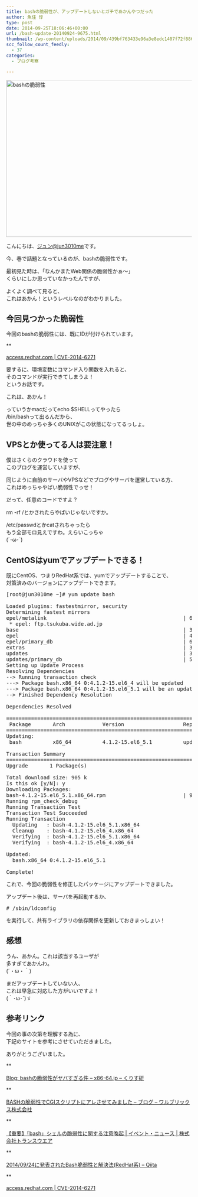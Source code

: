 ```yaml
---
title: bashの脆弱性が、アップデートしないとガチであかんやつだった
author: 魚住 惇
type: post
date: 2014-09-25T18:06:46+00:00
url: /bash-update-20140924-9675.html
thumbnail: /wp-content/uploads/2014/09/439bf763433e96a3e8edc1407f72f886.png
scc_follow_count_feedly:
  - 37
categories:
  - ブログ考察

---
```

<img decoding="async" loading="lazy" src="/wp-content/uploads/2014/09/439bf763433e96a3e8edc1407f72f886.png" alt="bashの脆弱性" title="スクリーンショット_2014-09-26_2_38_20.png" border="0" width="600" height="425" /><!--more-->

こんにちは、[ジュン@jun3010me][1]です。

今、巷で話題となっているのが、bashの脆弱性です。

最初見た時は、「なんかまたWeb関係の脆弱性かぁ〜」  
くらいにしか思っていなかったんですが、

よくよく調べて見ると、  
<span class="b">これはあかん！</span>というレベルなのがわかりました。

## 今回見つかった脆弱性

今回のbashの脆弱性には、既にIDが付けられています。

**</p> 

<a href="https://access.redhat.com/security/cve/CVE-2014-6271" target="_blank" rel="noopener noreferrer">access.redhat.com | CVE-2014-6271</a>

</b>

要するに、環境変数にコマンド入り関数を入れると、  
そのコマンドが実行できてしまうよ！  
というお話です。

これは、あかん！

っていうかmacだって<span class="b">echo $SHELLってやったら<br /> /bin/bash</span>って出るんだから、  
世の中のめっちゃ多くのUNIXがこの状態になってるっしょ。

## VPSとか使ってる人は要注意！

僕はさくらのクラウドを使って  
このブログを運営していますが、

同じように自前のサーバやVPSなどでブログやサーバを運営している方、  
これはめっちゃやばい脆弱性でっせ！

だって、任意のコードですよ？

rm -rf /とかされたらやばいじゃないですか。

/etc/passwdとかcatされちゃったら  
もう全部モロ見えですわ。えらいこっちゃ  
(´･ω･\`)

## CentOSはyumでアップデートできる！

既にCentOS、つまりRedHat系では、yumでアップデートすることで、  
対策済みのバージョンにアップデートできます。

<pre class="console">[root@jun3010me ~]# <span class="b">yum update bash
</span>
Loaded plugins: fastestmirror, security
Determining fastest mirrors
epel/metalink                                            | 6.1 kB     00:00     
 * epel: ftp.tsukuba.wide.ad.jp
base                                                     | 3.7 kB     00:00     
epel                                                     | 4.4 kB     00:00     
epel/primary_db                                          | 6.3 MB     00:00     
extras                                                   | 3.3 kB     00:00     
updates                                                  | 3.4 kB     00:00     
updates/primary_db                                       | 5.3 MB     00:00     
Setting up Update Process
Resolving Dependencies
--> Running transaction check
---> Package bash.x86_64 0:4.1.2-15.el6_4 will be updated
---> Package bash.x86_64 0:4.1.2-15.el6_5.1 will be an update
--> Finished Dependency Resolution

Dependencies Resolved

================================================================================
 Package       Arch            Version                   Repository        Size
================================================================================
Updating:
 bash          x86_64          4.1.2-15.el6_5.1          updates          905 k

Transaction Summary
================================================================================
Upgrade       1 Package(s)

Total download size: 905 k
Is this ok [y/N]: <span class="b">y</span>
Downloading Packages:
bash-4.1.2-15.el6_5.1.x86_64.rpm                         | 905 kB     00:00     
Running rpm_check_debug
Running Transaction Test
Transaction Test Succeeded
Running Transaction
  Updating   : bash-4.1.2-15.el6_5.1.x86_64                                 1/2 
  Cleanup    : bash-4.1.2-15.el6_4.x86_64                                   2/2 
  Verifying  : bash-4.1.2-15.el6_5.1.x86_64                                 1/2 
  Verifying  : bash-4.1.2-15.el6_4.x86_64                                   2/2 

Updated:
  bash.x86_64 0:4.1.2-15.el6_5.1                                                

Complete!
</pre>

これで、今回の脆弱性を修正したパッケージにアップデートできました。

アップデート後は、サーバを再起動するか、

<pre class="console"># /sbin/ldconfig</pre>

を実行して、共有ライブラリの依存関係を更新しておきまっしょい！

## 感想

うん、あかん。これは該当するユーザが  
多すぎてあかんわ。  
(´・ω・｀)

まだアップデートしていない人、  
これは早急に対応した方がいいですよ！  
(｀･ω･´)ゞ

## 参考リンク

今回の事の次第を理解する為に、  
下記のサイトを参考にさせていただきました。

ありがとうございました。

**</p> 

<a href="https://x86-64.jp/blog/CVE-2014-6271" target="_blank" rel="noopener noreferrer">Blog: bashの脆弱性がヤバすぎる件 – x86-64.jp &#8211; くりす研</a>

</b>  
**</p> 

<a href="http://www.walbrix.com/jp/blog/2014-09-bash-code-injection.html" target="_blank" rel="noopener noreferrer">BASHの脆弱性でCGIスクリプトにアレさせてみました &#8211; ブログ &#8211; ワルブリックス株式会社</a>

</b>  
**</p> 

<a href="http://www.transware.co.jp/news/2014/09/25_1821.html" target="_blank" rel="noopener noreferrer">【重要】「bash」シェルの脆弱性に関する注意喚起 | イベント・ニュース | 株式会社トランスウエア</a>

</b>  
**</p> 

<a href="http://qiita.com/richmikan@github/items/5f54114a46e64178133d" target="_blank" rel="noopener noreferrer">2014/09/24に発表されたBash脆弱性と解決法(RedHat系) &#8211; Qiita</a>

</b>  
**</p> 

<a href="https://access.redhat.com/security/cve/CVE-2014-6271" target="_blank" rel="noopener noreferrer">access.redhat.com | CVE-2014-6271</a>

</b>

 [1]: https://twitter.com/jun3010me